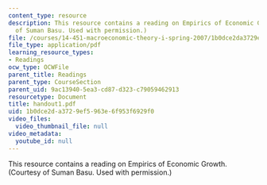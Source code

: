 ```yaml
---
content_type: resource
description: This resource contains a reading on Empirics of Economic Growth. (Courtesy
  of Suman Basu. Used with permission.)
file: /courses/14-451-macroeconomic-theory-i-spring-2007/1b0dce2da3729ef5963e6f953f6929f0_handout1.pdf
file_type: application/pdf
learning_resource_types:
- Readings
ocw_type: OCWFile
parent_title: Readings
parent_type: CourseSection
parent_uid: 9ac13940-5ea3-cd87-d323-c79059462913
resourcetype: Document
title: handout1.pdf
uid: 1b0dce2d-a372-9ef5-963e-6f953f6929f0
video_files:
  video_thumbnail_file: null
video_metadata:
  youtube_id: null
---
```

This resource contains a reading on Empirics of Economic Growth. (Courtesy of Suman Basu. Used with permission.)

